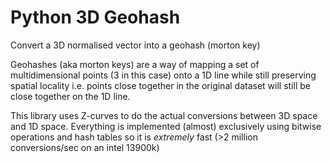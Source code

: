 # Python 3D Geohash
 Convert a 3D normalised vector into a geohash (morton key)

 Geohashes (aka morton keys) are a way of mapping a set of multidimensional points (3 in this case) onto a 1D line while still preserving spatial locality i.e. points close together in the original dataset will still be close together on the 1D line.

 This library uses Z-curves to do the actual conversions between 3D space and 1D space. Everything is implemented (almost) exclusively using bitwise operations and hash tables so it is *extremely* fast (>2 million conversions/sec on an intel 13900k)
